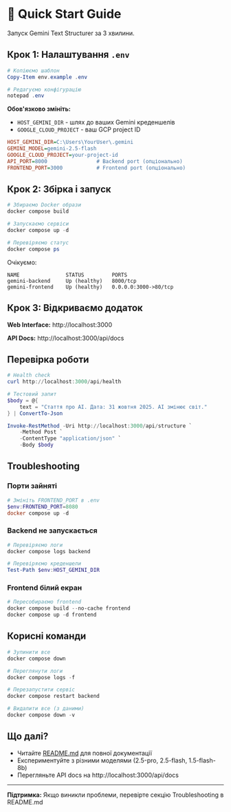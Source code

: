 # 🚀 Quick Start Guide

Запуск Gemini Text Structurer за 3 хвилини.

## Крок 1: Налаштування `.env`

```powershell
# Копіюємо шаблон
Copy-Item env.example .env

# Редагуємо конфігурацію
notepad .env
```

**Обов'язково змініть:**
- `HOST_GEMINI_DIR` - шлях до ваших Gemini креденшелів
- `GOOGLE_CLOUD_PROJECT` - ваш GCP project ID

```ini
HOST_GEMINI_DIR=C:\Users\YourUser\.gemini
GEMINI_MODEL=gemini-2.5-flash
GOOGLE_CLOUD_PROJECT=your-project-id
API_PORT=8000                # Backend port (опціонально)
FRONTEND_PORT=3000           # Frontend port (опціонально)
```

## Крок 2: Збірка і запуск

```powershell
# Збираємо Docker образи
docker compose build

# Запускаємо сервіси
docker compose up -d

# Перевіряємо статус
docker compose ps
```

Очікуємо:
```
NAME               STATUS         PORTS
gemini-backend     Up (healthy)   8000/tcp
gemini-frontend    Up (healthy)   0.0.0.0:3000->80/tcp
```

## Крок 3: Відкриваємо додаток

**Web Interface:** http://localhost:3000

**API Docs:** http://localhost:3000/api/docs

## Перевірка роботи

```powershell
# Health check
curl http://localhost:3000/api/health

# Тестовий запит
$body = @{
    text = "Стаття про AI. Дата: 31 жовтня 2025. AI змінює світ."
} | ConvertTo-Json

Invoke-RestMethod -Uri http://localhost:3000/api/structure `
    -Method Post `
    -ContentType "application/json" `
    -Body $body
```

## Troubleshooting

### Порти зайняті
```powershell
# Змініть FRONTEND_PORT в .env
$env:FRONTEND_PORT=8080
docker compose up -d
```

### Backend не запускається
```powershell
# Перевіряємо логи
docker compose logs backend

# Перевіряємо креденшели
Test-Path $env:HOST_GEMINI_DIR
```

### Frontend білий екран
```powershell
# Пересобираємо frontend
docker compose build --no-cache frontend
docker compose up -d frontend
```

## Корисні команди

```powershell
# Зупинити все
docker compose down

# Переглянути логи
docker compose logs -f

# Перезапустити сервіс
docker compose restart backend

# Видалити все (з даними)
docker compose down -v
```

## Що далі?

- Читайте [README.md](README.md) для повної документації
- Експериментуйте з різними моделями (2.5-pro, 2.5-flash, 1.5-flash-8b)
- Перегляньте API docs на http://localhost:3000/api/docs

---

**Підтримка:** Якщо виникли проблеми, перевірте секцію Troubleshooting в README.md

